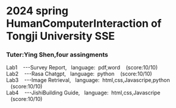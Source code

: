 <h1>2024 spring HumanComputerInteraction of Tongji University SSE</h1>
<h3>Tuter:Ying Shen,four assingments</h3>
  Lab1  &nbsp&nbsp&nbsp---Survey Report, &nbsp&nbsplanguage: &nbsppdf,word  &nbsp&nbsp&nbsp(score:10/10)<br>
  Lab2  &nbsp&nbsp&nbsp---Rasa Chatgpt, &nbsp&nbsplanguage: &nbsppython  &nbsp&nbsp&nbsp(score:10/10)<br>
  Lab3  &nbsp&nbsp&nbsp---Image Retrieval, &nbsp&nbsplanguage: &nbsphtml,css,Javascripe,python  &nbsp&nbsp&nbsp(score:10/10)<br>
  Lab4  &nbsp&nbsp&nbsp---JishiBuilding Guide, &nbsp&nbsplanguage: &nbsphtml,css,Javascripe  &nbsp&nbsp&nbsp(score:10/10)<br>
